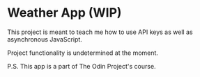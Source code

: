 # Weather App (WIP)
This project is meant to teach me how to use API keys as well as asynchronous JavaScript.

Project functionality is undetermined at the moment.

P.S. This app is a part of The Odin Project's course.